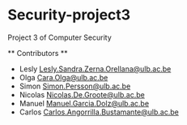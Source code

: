 # Security-project3
Project 3 of Computer Security

** Contributors **
 * Lesly <Lesly.Sandra.Zerna.Orellana@ulb.ac.be>
 * Olga <Cara.Olga@ulb.ac.be>
 * Simon <Simon.Persson@ulb.ac.be>
 * Nicolas <Nicolas.De.Groote@ulb.ac.be>
 * Manuel <Manuel.Garcia.Dolz@ulb.ac.be>
 * Carlos <Carlos.Angorrilla.Bustamante@ulb.ac.be>

